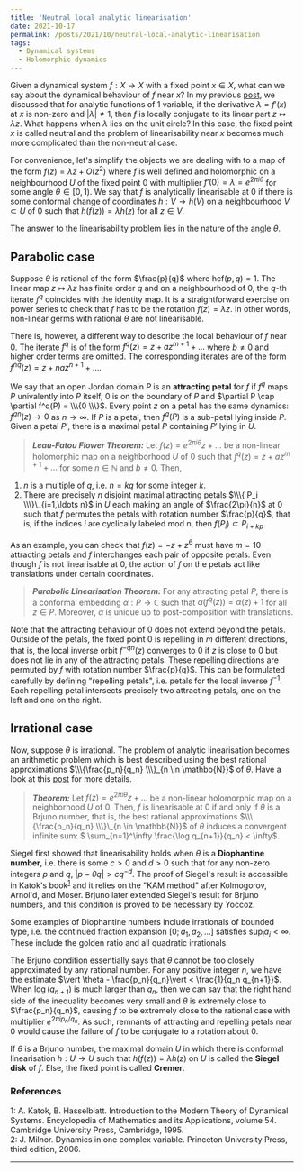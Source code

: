 ```yaml
---
title: 'Neutral local analytic linearisation'
date: 2021-10-17
permalink: /posts/2021/10/neutral-local-analytic-linearisation
tags:
  - Dynamical systems
  - Holomorphic dynamics
---
```


Given a dynamical system $f: X \to X$ with a fixed point $x \in X$, what can we say about the dynamical behaviour of $f$ near $x$? In my previous [post](/posts/2021/06/local-analytic-linearisation), we discussed that for analytic functions of 1 variable, if the derivative $\lambda =f'(x)$ at $x$ is non-zero and $\vert \lambda \vert \neq 1$, then $f$ is locally conjugate to its linear part $z \mapsto \lambda z$. What happens when $\lambda$ lies on the unit circle? In this case, the fixed point $x$ is called neutral and the problem of linearisability near $x$ becomes much more complicated than the non-neutral case.

For convenience, let's simplify the objects we are dealing with to a map of the form $f(z) = \lambda z + O(z^2)$ where $f$ is well defined and holomorphic on a neighbourhood $U$ of the fixed point $0$ with multiplier $f'(0)= \lambda = e^{2 \pi i \theta}$ for some angle $\theta \in [0,1)$. We say that $f$ is analytically linearisable at $0$ if there is some conformal change of coordinates $h: V \to h(V)$ on a neighbourhood $V \subset U$ of $0$ such that $h(f(z)) = \lambda h(z)$ for all $z \in V$.

The answer to the linearisability problem lies in the nature of the angle $\theta$.

## Parabolic case

Suppose $\theta$ is rational of the form $\frac{p}{q}$ where $\text{hcf}(p,q)=1$. The linear map $z \mapsto \lambda z$ has finite order $q$ and on a neighbourhood of $0$, the $q$-th iterate $f^q$ coincides with the identity map. It is a straightforward exercise on power series to check that $f$ has to be the rotation $f(z) = \lambda z$. In other words, non-linear germs with rational $\theta$ are not linearisable.

There is, however, a different way to describe the local behaviour of $f$ near $0$. The iterate $f^q$ is of the form $f^q(z) = z + a z^{m+1} + \ldots$ where $b \neq 0$ and higher order terms are omitted. The corresponding iterates are of the form $f^{nq}(z) = z + na z^{n+1} + \ldots$.

We say that an open Jordan domain $P$ is an **attracting petal** for $f$ if $f^{q}$ maps $P$ univalently into $P$ itself, $0$ is on the boundary of $P$ and $\partial P \cap \partial f^q(P) = \\\{0 \\\}$. Every point $z$ on a petal has the same dynamics: $f^{qn}(z) \to 0$ as $n\to \infty$. If $P$ is a petal, then $f^q(P)$ is a sub-petal lying inside $P$. Given a petal $P'$, there is a maximal petal $P$ containing $P'$ lying in $U$.

> **_Leau-Fatou Flower Theorem:_** Let $f(z) = e^{2\pi i \theta} z + \ldots$ be a non-linear holomorphic map on a neighborhood $U$ of $0$ such that $f^q(z) = z + a z^{m+1} + \ldots$ for some $n \in \mathbb{N}$ and $b \neq 0$. Then,
1. $n$ is a multiple of $q$, i.e. $n=kq$ for some integer $k$.
2. There are precisely $n$ disjoint maximal attracting petals $\\\{ P_i \\\}\_{i=1,\ldots n}$ in $U$ each making an angle of $\frac{2\pi}{n}$ at $0$ such that $f$ permutes the petals with rotation number $\frac{p}{q}$, that is, if the indices $i$ are cyclically labeled mod n, then $f(P_i) \subset P_{i+kp}$.

As an example, you can check that $f(z)= -z+z^6$ must have $m=10$ attracting petals and $f$ interchanges each pair of opposite petals. Even though $f$ is not linearisable at $0$, the action of $f$ on the petals act like translations under certain coordinates.

> **_Parabolic Linearisation Theorem:_** For any attracting petal $P$, there is a conformal embedding $\alpha : P \to \mathbb{C}$ such that $\alpha(f^q(z)) = \alpha(z) + 1$ for all $z \in P$. Moreover, $\alpha$ is unique up to post-composition with translations.

Note that the attracting behaviour of $0$ does not extend beyond the petals. Outside of the petals, the fixed point $0$ is repelling in $m$ different directions, that is, the local inverse orbit $f^{-qn}(z)$ converges to $0$ if $z$ is close to $0$ but does not lie in any of the attracting petals. These repelling directions are permuted by $f$ with rotation number $\frac{p}{q}$. This can be formulated carefully by defining "repelling petals", i.e. petals for the local inverse $f^{-1}$. Each repelling petal intersects precisely two attracting petals, one on the left and one on the right.

## Irrational case

Now, suppose $\theta$ is irrational. The problem of analytic linearisation becomes an arithmetic problem which is best described using the best rational approximations $\\\{\frac{p_n}{q_n} \\\}_{n \in \mathbb{N}}$ of $\theta$. Have a look at this [post](/posts/2021/01/continued-fractions) for more details.

> **_Theorem:_** Let $f(z) = e^{2\pi i \theta} z + \ldots$ be a non-linear holomorphic map on a neighborhood $U$ of $0$. Then, $f$ is linearisable at $0$ if and only if $\theta$ is a Brjuno number, that is, the best rational approximations $\\\{\frac{p_n}{q_n} \\\}\_{n \in \mathbb{N}}$ of $\theta$ induces a convergent infinite sum: $ \sum_{n=1}^\infty \frac{\log q_{n+1}}{q_n} < \infty$.

Siegel first showed that linearisability holds when $\theta$ is a **Diophantine number**, i.e. there is some $c>0$ and $d>0$ such that for any non-zero integers $p$ and $q$, $\vert p - \theta q \vert > c q^{-d}$. The proof of Siegel's result is accessible in Katok's book<sup>[1](#fn1)</sup> and it relies on the "KAM method" after Kolmogorov, Arnol'd, and Moser. Brjuno later extended Siegel's result for Brjuno numbers, and this condition is proved to be necessary by Yoccoz.

Some examples of Diophantine numbers include irrationals of bounded type, i.e. the continued fraction expansion $[0;a_1, a_2, \ldots]$ satisfies $\sup_i a_i < \infty$. These include the golden ratio and all quadratic irrationals.

The Brjuno condition essentially says that $\theta$ cannot be too closely approximated by any rational number. For any positive integer $n$, we have the estimate $\vert \theta - \frac{p_n}{q_n}\vert < \frac{1}{q_n q_{n+1}}$. When $\log(q_{n+1})$ is much larger than $q_n$, then we can say that the right hand side of the inequality becomes very small and $\theta$ is extremely close to $\frac{p_n}{q_n}$, causing $f$ to be extremely close to the rational case with multiplier $e^{2\pi i p_n / q_n}$. As such, remnants of attracting and repelling petals near $0$ would cause the failure of $f$ to be conjugate to a rotation about $0$.

If $\theta$ is a Brjuno number, the maximal domain $U$ in which there is conformal linearisation $h: U\to U$ such that $h(f(z))=\lambda h(z)$ on $U$ is called the **Siegel disk** of $f$. Else, the fixed point is called **Cremer**.

### References

<a name="fn1">1</a>: A. Katok, B. Hasselblatt. Introduction to the Modern Theory of Dynamical Systems. Encyclopedia of Mathematics and its Applications, volume 54. Cambridge University Press, Cambridge, 1995.  
<a name="fn2">2</a>: J. Milnor. Dynamics in one complex variable. Princeton University Press, third edition, 2006.    

------
